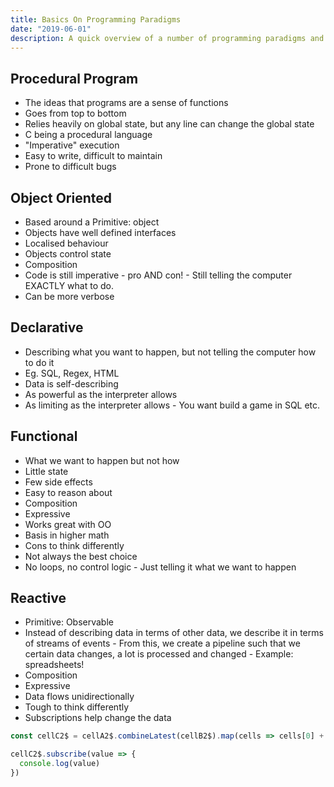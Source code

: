 ```yaml
---
title: Basics On Programming Paradigms
date: "2019-06-01"
description: A quick overview of a number of programming paradigms and what are some key defining features.
---
```


<Ad />

## Procedural Program

- The ideas that programs are a sense of functions
- Goes from top to bottom
- Relies heavily on global state, but any line can change the global state
- C being a procedural language
- "Imperative" execution
- Easy to write, difficult to maintain
- Prone to difficult bugs

<Ad />

## Object Oriented

- Based around a Primitive: object
- Objects have well defined interfaces
- Localised behaviour
- Objects control state
- Composition
- Code is still imperative - pro AND con! - Still telling the computer EXACTLY what to do.
- Can be more verbose

<Ad />

## Declarative

- Describing what you want to happen, but not telling the computer how to do it
- Eg. SQL, Regex, HTML
- Data is self-describing
- As powerful as the interpreter allows
- As limiting as the interpreter allows - You want build a game in SQL etc.

<Ad />

## Functional

- What we want to happen but not how
- Little state
- Few side effects
- Easy to reason about
- Composition
- Expressive
- Works great with OO
- Basis in higher math
- Cons to think differently
- Not always the best choice
- No loops, no control logic - Just telling it what we want to happen

<Ad />

## Reactive

- Primitive: Observable
- Instead of describing data in terms of other data, we describe it in terms of streams of events - From this, we create a pipeline such that we certain data changes, a lot is processed and changed - Example: spreadsheets!
- Composition
- Expressive
- Data flows unidirectionally
- Tough to think differently
- Subscriptions help change the data

```javascript
const cellC2$ = cellA2$.combineLatest(cellB2$).map(cells => cells[0] + cells[1])

cellC2$.subscribe(value => {
  console.log(value)
})
```
